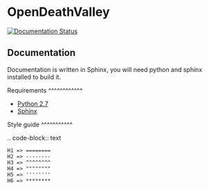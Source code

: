 OpenDeathValley
===============

[![Documentation Status](https://readthedocs.org/projects/opendeathvalley/badge/?version=latest)](http://opendeathvalley.readthedocs.io/en/latest/?badge=latest)

Documentation
-------------

Documentation is written in Sphinx, you will need python and sphinx installed to build it.

Requirements
^^^^^^^^^^^^

* [Python 2.7][python_2_7]
* [Sphinx][python_sphinx]

Style guide
^^^^^^^^^^^

.. code-block:: text

    H1 => ========
    H2 => --------
    H3 => ^^^^^^^^
    H4 => """"""""
    H5 => ''''''''
    H6 => ********
    
[python_2_7]: http://www.python.org/getit/
[python_sphinx]: http://www.sphinx-doc.org/en/stable/
